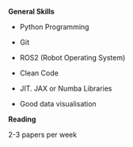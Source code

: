 **General Skills**

- Python Programming
- Git
- ROS2 (Robot Operating System)

- Clean Code
- JIT. JAX or Numba Libraries

- Good data visualisation

**Reading**

2-3 papers per week



